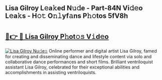 ## Lisa Gilroy L𝚎a𝚔ed N𝚞𝚍e - Part-84N Vi𝚍𝚎o L𝚎a𝚔s - H𝚘𝚝 O𝚗𝚕yf𝚊ns P𝚑𝚘tos 5fV8h

# <h2><a href="http://kfdrven.oniu.top/?m=Lisa+Gilroy">🔗👉 🔴 Lisa Gilroy P𝚑ot𝚘𝚜 V𝚒d𝚎o</a></h2>

[![Lisa Gilroy Nu𝚍e𝚜](https://i.imgur.com/0qMVB7G.gif)](http://kfdrven.oniu.top/?m=Lisa+Gilroy)
Online performer and digital artist Lisa Gilroy, famed for creating and disseminating dance and lifestyle content via solo and collaborative dance performances and short films. Brilliant ventriloquist assistant Lisa Gilroy, celebrated for their exceptional abilities and accomplishments in assisting ventriloquists.  
